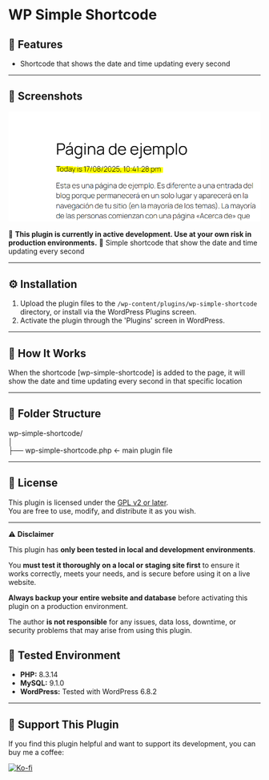 # WP Simple Shortcode

## 🧩 Features

- Shortcode that shows the date and time updating every second 

---

## 📸 Screenshots
![Example of shortcode output](https://github.com/dreidjo/wp-simple-shortcode/blob/main/screenshot.png)



🚧 **This plugin is currently in active development. Use at your own risk in production environments.** 🚧
Simple shortcode that show the date and time updating every second 

---



## ⚙️ Installation

1. Upload the plugin files to the `/wp-content/plugins/wp-simple-shortcode` directory, or install via the WordPress Plugins screen.
2. Activate the plugin through the 'Plugins' screen in WordPress.

---

## 🔧 How It Works

When the shortcode [wp-simple-shortcode] is added to the page, it will show the date and time updating every second in that specific location



---

## 📁 Folder Structure

wp-simple-shortcode/  
│  
├── wp-simple-shortcode.php ← main plugin file  


---

## 📝 License

This plugin is licensed under the [GPL v2 or later](https://www.gnu.org/licenses/gpl-2.0.html).  
You are free to use, modify, and distribute it as you wish.

---

⚠️ **Disclaimer**

This plugin has **only been tested in local and development environments**.

You **must test it thoroughly on a local or staging site first** to ensure it works correctly, meets your needs, and is secure before using it on a live website.

**Always backup your entire website and database** before activating this plugin on a production environment.

The author **is not responsible** for any issues, data loss, downtime, or security problems that may arise from using this plugin.

## 🧪 Tested Environment

- **PHP:** 8.3.14
- **MySQL:** 9.1.0
- **WordPress:** Tested with WordPress 6.8.2

---

## 💖 Support This Plugin

If you find this plugin helpful and want to support its development, you can buy me a coffee:

[![Ko-fi](https://ko-fi.com/img/githubbutton_sm.svg)](https://ko-fi.com/dreidgon)
